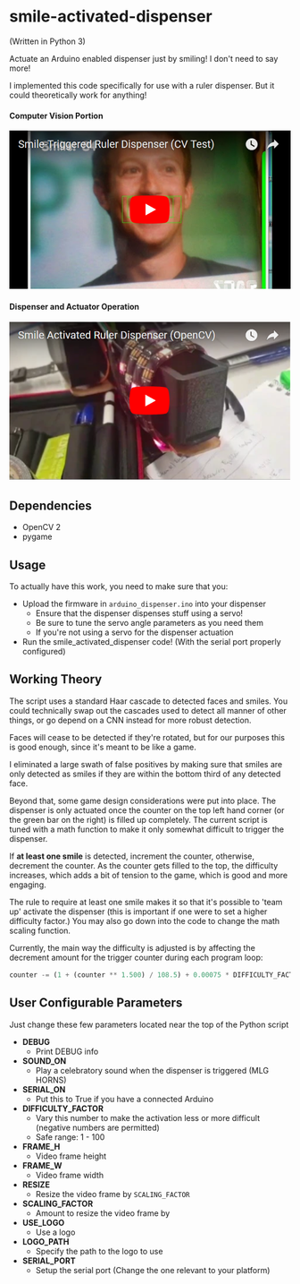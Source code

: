 # smile-activated-dispenser
(Written in Python 3)



Actuate an Arduino enabled dispenser just by smiling! I don't need to say more!



I implemented this code specifically for use with a ruler dispenser. But it could theoretically work for anything!



#### Computer Vision Portion
[![Click for video!](./assets/1531374554645.png)](https://youtu.be/XJxwvv3Soc4)



#### Dispenser and Actuator Operation

[![Click for video!](./assets/1531380458447.png)](https://youtu.be/b2lRIHzhSa0)



## **Dependencies**

- OpenCV 2
- pygame



## **Usage**

To actually have this work, you need to make sure that you:

- Upload the firmware in `arduino_dispenser.ino` into your dispenser
  - Ensure that the dispenser dispenses stuff using a servo!
  - Be sure to tune the servo angle parameters as you need them
  - If you're not using a servo for the dispenser actuation
- Run the smile_activated_dispenser code! (With the serial port properly configured)



## **Working Theory**

The script uses a standard Haar cascade to detected faces and smiles. You could technically swap out the cascades used to detect all manner of other things, or go depend on a CNN instead for more robust detection.



Faces will cease to be detected if they're rotated, but for our purposes this is good enough, since it's meant to be like a game.



I eliminated a large swath of false positives by making sure that smiles are only detected as smiles if they are within the bottom third of any detected face.



Beyond that, some game design considerations were put into place. The dispenser is only actuated once the counter on the top left hand corner (or the green bar on the right) is filled up completely. The current script is tuned with a math function to make it only somewhat difficult to trigger the dispenser. 



If **at least one smile** is detected, increment the counter, otherwise, decrement the counter. As the counter gets filled to the top, the difficulty increases, which adds a bit of tension to the game, which is good and more engaging.



The rule to require at least one smile makes it so that it's possible to 'team up' activate the dispenser (this is important if one were to set a higher difficulty factor.) You may also go down into the code to change the math scaling function.



Currently, the main way the difficulty is adjusted is by affecting the decrement amount for the trigger counter during each program loop:

```python
counter -= (1 + (counter ** 1.500) / 108.5) + 0.00075 * DIFFICULTY_FACTOR
```



## **User Configurable Parameters**

Just change these few parameters located near the top of the Python script 

- **DEBUG**
  - Print DEBUG info
- **SOUND_ON**
  - Play a celebratory sound when the dispenser is triggered (MLG HORNS)
- **SERIAL_ON**
  - Put this to True if you have a connected Arduino
- **DIFFICULTY_FACTOR**
  - Vary this number to make the activation less or more difficult (negative numbers are permitted)
  - Safe range: 1 - 100
- **FRAME_H**
  - Video frame height
- **FRAME_W**
  - Video frame width
- **RESIZE**
  - Resize the video frame by `SCALING_FACTOR`
- **SCALING_FACTOR**
  - Amount to resize the video frame by
- **USE_LOGO**
  - Use a logo
- **LOGO_PATH**
  - Specify the path to the logo to use
- **SERIAL_PORT**
  - Setup the serial port (Change the one relevant to your platform)